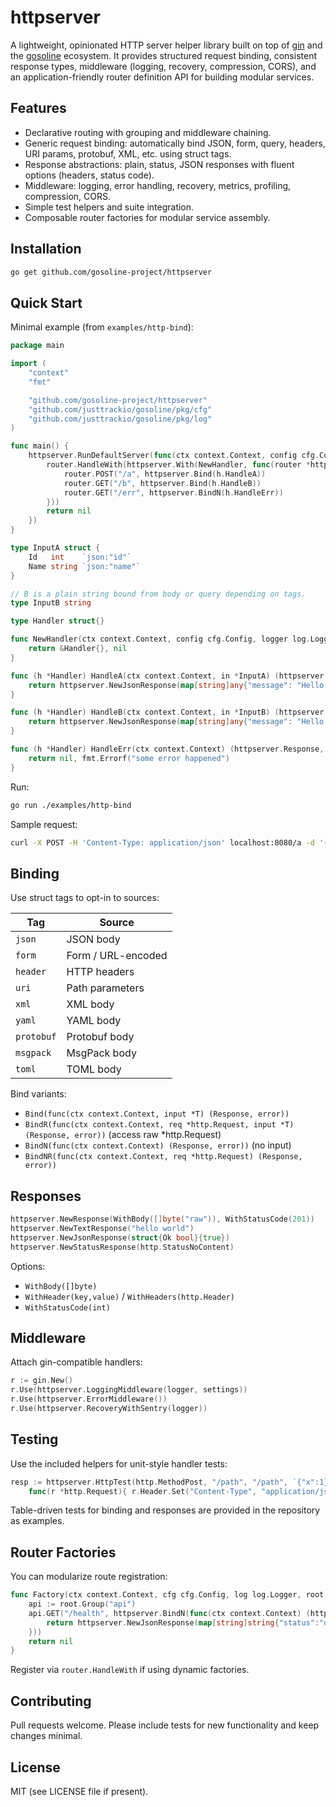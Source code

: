 # httpserver

A lightweight, opinionated HTTP server helper library built on top of [gin](https://github.com/gin-gonic/gin) and the [gosoline](https://github.com/justtrackio/gosoline) ecosystem. It provides structured request binding, consistent response types, middleware (logging, recovery, compression, CORS), and an application-friendly router definition API for building modular services.

## Features

- Declarative routing with grouping and middleware chaining.
- Generic request binding: automatically bind JSON, form, query, headers, URI params, protobuf, XML, etc. using struct tags.
- Response abstractions: plain, status, JSON responses with fluent options (headers, status code).
- Middleware: logging, error handling, recovery, metrics, profiling, compression, CORS.
- Simple test helpers and suite integration.
- Composable router factories for modular service assembly.

## Installation

```bash
go get github.com/gosoline-project/httpserver
```

## Quick Start

Minimal example (from `examples/http-bind`):

```go
package main

import (
    "context"
    "fmt"

    "github.com/gosoline-project/httpserver"
    "github.com/justtrackio/gosoline/pkg/cfg"
    "github.com/justtrackio/gosoline/pkg/log"
)

func main() {
    httpserver.RunDefaultServer(func(ctx context.Context, config cfg.Config, logger log.Logger, router *httpserver.Router) error {
        router.HandleWith(httpserver.With(NewHandler, func(router *httpserver.Router, h *Handler) {
            router.POST("/a", httpserver.Bind(h.HandleA))
            router.GET("/b", httpserver.Bind(h.HandleB))
            router.GET("/err", httpserver.BindN(h.HandleErr))
        }))
        return nil
    })
}

type InputA struct {
    Id   int    `json:"id"`
    Name string `json:"name"`
}

// B is a plain string bound from body or query depending on tags.
type InputB string

type Handler struct{}

func NewHandler(ctx context.Context, config cfg.Config, logger log.Logger) (*Handler, error) {
    return &Handler{}, nil
}

func (h *Handler) HandleA(ctx context.Context, in *InputA) (httpserver.Response, error) {
    return httpserver.NewJsonResponse(map[string]any{"message": "Hello from A", "input": in}), nil
}

func (h *Handler) HandleB(ctx context.Context, in *InputB) (httpserver.Response, error) {
    return httpserver.NewJsonResponse(map[string]any{"message": "Hello from B", "input": in}), nil
}

func (h *Handler) HandleErr(ctx context.Context) (httpserver.Response, error) {
    return nil, fmt.Errorf("some error happened")
}
```

Run:
```bash
go run ./examples/http-bind
```

Sample request:
```bash
curl -X POST -H 'Content-Type: application/json' localhost:8080/a -d '{"id":1,"name":"alice"}'
```

## Binding

Use struct tags to opt-in to sources:

| Tag      | Source                |
|----------|-----------------------|
| `json`   | JSON body             |
| `form`   | Form / URL-encoded    |
| `header` | HTTP headers          |
| `uri`    | Path parameters       |
| `xml`    | XML body              |
| `yaml`   | YAML body             |
| `protobuf` | Protobuf body       |
| `msgpack` | MsgPack body         |
| `toml`   | TOML body             |

Bind variants:

- `Bind(func(ctx context.Context, input *T) (Response, error))`
- `BindR(func(ctx context.Context, req *http.Request, input *T) (Response, error))` (access raw *http.Request)
- `BindN(func(ctx context.Context) (Response, error))` (no input)
- `BindNR(func(ctx context.Context, req *http.Request) (Response, error))`

## Responses

```go
httpserver.NewResponse(WithBody([]byte("raw")), WithStatusCode(201))
httpserver.NewTextResponse("hello world")
httpserver.NewJsonResponse(struct{Ok bool}{true})
httpserver.NewStatusResponse(http.StatusNoContent)
```

Options:

- `WithBody([]byte)`
- `WithHeader(key,value)` / `WithHeaders(http.Header)`
- `WithStatusCode(int)`

## Middleware

Attach gin-compatible handlers:

```go
r := gin.New()
r.Use(httpserver.LoggingMiddleware(logger, settings))
r.Use(httpserver.ErrorMiddleware())
r.Use(httpserver.RecoveryWithSentry(logger))
```

## Testing

Use the included helpers for unit-style handler tests:

```go
resp := httpserver.HttpTest(http.MethodPost, "/path", "/path", `{"x":1}`, handler,
    func(r *http.Request){ r.Header.Set("Content-Type", "application/json") })
```

Table-driven tests for binding and responses are provided in the repository as examples.

## Router Factories

You can modularize route registration:

```go
func Factory(ctx context.Context, cfg cfg.Config, log log.Logger, root *httpserver.Router) error {
    api := root.Group("api")
    api.GET("/health", httpserver.BindN(func(ctx context.Context) (httpserver.Response, error) {
        return httpserver.NewJsonResponse(map[string]string{"status":"ok"}), nil
    }))
    return nil
}
```
Register via `router.HandleWith` if using dynamic factories.

## Contributing

Pull requests welcome. Please include tests for new functionality and keep changes minimal.

## License

MIT (see LICENSE file if present).
